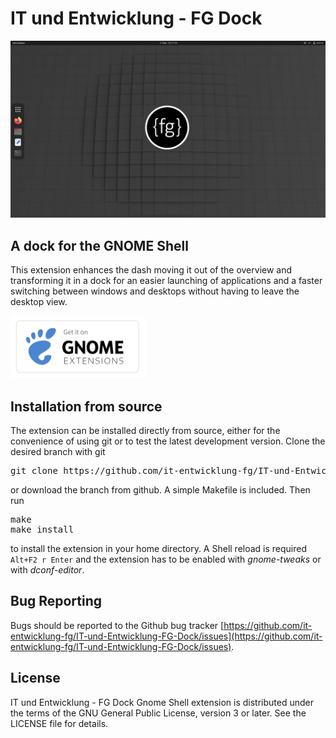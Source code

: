 # IT und Entwicklung - FG Dock
![screenshot](https://raw.githubusercontent.com/it-entwicklung-fg/IT-und-Entwicklung-FG-Dock/master/media/screenshot.png)

## A dock for the GNOME Shell
This extension enhances the dash moving it out of the overview and transforming it in a dock for an easier launching of applications and a faster switching between windows and desktops without having to leave the desktop view.

[<img src="https://github.com/it-entwicklung-fg/IT-und-Entwicklung-FG-Dock/raw/master/media/get-it-on-ego.svg" height="100">](https://extensions.gnome.org/extension/4589/it-und-entwicklung-fg-dock/)

## Installation from source

The extension can be installed directly from source, either for the convenience of using git or to test the latest development version. Clone the desired branch with git

<pre>git clone https://github.com/it-entwicklung-fg/IT-und-Entwicklung-FG-Dock.git</pre>
or download the branch from github. A simple Makefile is included. Then run
<pre>make
make install
</pre>
to install the extension in your home directory. A Shell reload is required <code>Alt+F2 r Enter</code> and the extension has to be enabled  with *gnome-tweaks* or with *dconf-editor*.

## Bug Reporting

Bugs should be reported to the Github bug tracker [https://github.com/it-entwicklung-fg/IT-und-Entwicklung-FG-Dock/issues](https://github.com/it-entwicklung-fg/IT-und-Entwicklung-FG-Dock/issues).

## License
IT und Entwicklung - FG Dock Gnome Shell extension is distributed under the terms of the GNU General Public License,
version 3 or later. See the LICENSE file for details.
